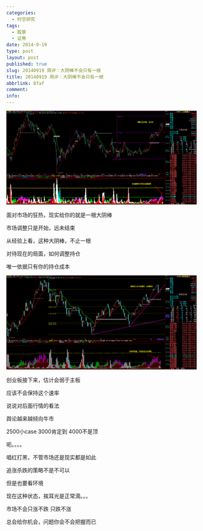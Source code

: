 ```yaml
---
categories:
  - 时空研究
tags:
  - 股票
  - 证券
date: 2014-9-19
type: post
layout: post
published: true
slug: 20140919 周评：大阴棒不会只有一根
title: 20140919 周评：大阴棒不会只有一根
abbrlink: 8faf
comment:
info:
---
```

![20140919-0](/images/20140919-0.gif)

面对市场的狂热，现实给你的就是一根大阴棒

市场调整只是开始，远未结束

从经验上看，这种大阴棒，不止一根

对待现在的局面，如何调整持仓

唯一依据只有你的持仓成本

![20140919-1](/images/20140919-1.gif)

创业板接下来，估计会弱于主板

应该不会保持这个速率


说说对后面行情的看法

舆论越来越倾向牛市

2500小case  3000肯定到 4000不是顶

呃。。。。

唱红打黑，不管市场还是现实都是如此

追涨杀跌的策略不是不可以

但是也要看环境

现在这种状态，挨耳光是正常滴。。。

市场不会只涨不跌 只跌不涨

总会给你机会，问题你会不会把握而已